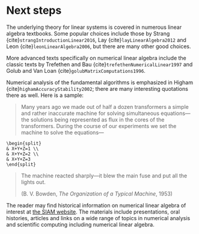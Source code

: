 # Next steps

The underlying theory for linear systems is covered in numerous linear algebra textbooks.  Some popular choices include those by Strang {cite}`strangIntroductionLinear2016`, Lay {cite}`layLinearAlgebra2012` and Leon {cite}`leonLinearAlgebra2006`, but there are many other good choices.

More advanced texts specifically on numerical linear algebra include the classic texts by Trefethen and Bau {cite}`trefethenNumericalLinear1997` and Golub and Van Loan {cite}`golubMatrixComputations1996`.

Numerical analysis of the fundamental algorithms is emphasized in Higham {cite}`highamAccuracyStability2002`; there are many interesting quotations there as well.  Here is a sample:

<!-- 
````{pull-quote} 
-->

> Many years ago we made out of half a dozen transformers a simple and rather inaccurate machine for solving simultaneous equations—the solutions being represented as flux in the cores of the transformers.  During the course of our experiments we set the machine to solve the equations—
```{math}
\begin{split}
& X+Y+Z=1 \\
& X+Y+Z=2 \\
& X+Y+Z=3
\end{split}
```
> The machine reacted sharply—it blew the main fuse and put all the lights out.
>
> (B. V. Bowden, *The Organization of a Typical Machine*, 1953)
<!-- ```` -->

The reader may find historical information on numerical linear algebra of interest at [the SIAM website](http://histories.siam.org).  The materials include presentations, oral histories, articles and links on a wide range of topics in numerical analysis and scientific computing including numerical linear algebra.
